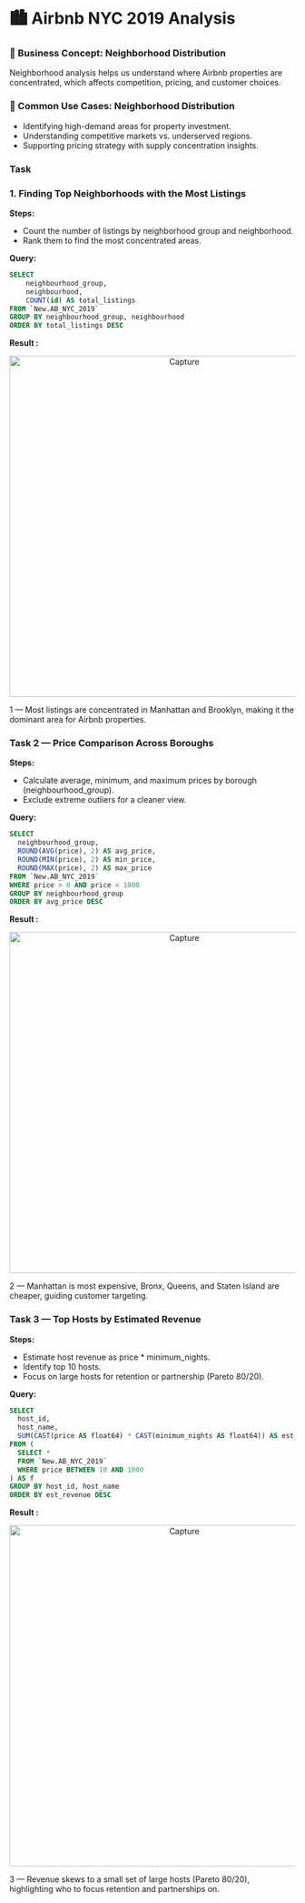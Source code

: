 # 🏙️ Airbnb NYC 2019 Analysis

### **📌 Business Concept: Neighborhood Distribution**

Neighborhood analysis helps us understand where Airbnb properties are concentrated, which affects competition, pricing, and customer choices.

### **📌 Common Use Cases: Neighborhood Distribution**

- Identifying high-demand areas for property investment.
- Understanding competitive markets vs. underserved regions.
- Supporting pricing strategy with supply concentration insights.

### Task

### **1. Finding Top Neighborhoods with the Most Listings**

**Steps:**

- Count the number of listings by neighborhood group and neighborhood.
- Rank them to find the most concentrated areas.

**Query:**


```sql
SELECT 
    neighbourhood_group,
    neighbourhood,
    COUNT(id) AS total_listings
FROM `New.AB_NYC_2019`
GROUP BY neighbourhood_group, neighbourhood
ORDER BY total_listings DESC

```
**Result :**

<p align="center">
  <img src="https://github.com/user-attachments/assets/a40c0907-3b58-4ad4-9a91-6a2eb3a59c18" alt="Capture" width="600"/>
</p>

1 — Most listings are concentrated in Manhattan and Brooklyn, making it the dominant area for Airbnb properties. 


### **Task 2 — Price Comparison Across Boroughs**

**Steps:**

- Calculate average, minimum, and maximum prices by borough (neighbourhood_group).
- Exclude extreme outliers for a cleaner view.

**Query:**


```sql
SELECT 
  neighbourhood_group,
  ROUND(AVG(price), 2) AS avg_price,
  ROUND(MIN(price), 2) AS min_price,
  ROUND(MAX(price), 2) AS max_price
FROM `New.AB_NYC_2019`
WHERE price > 0 AND price < 1000
GROUP BY neighbourhood_group
ORDER BY avg_price DESC

```
**Result :**

<p align="center">
  <img src="https://github.com/user-attachments/assets/0e509328-dabe-4013-83d2-92ca44d0b6a5" alt="Capture" width="600"/>
</p>

2 — Manhattan is most expensive, Bronx, Queens, and Staten Island are cheaper, guiding customer targeting.


### **Task 3 — Top Hosts by Estimated Revenue**

**Steps:**

- Estimate host revenue as price * minimum_nights.
- Identify top 10 hosts.
- Focus on large hosts for retention or partnership (Pareto 80/20).

**Query:**


```sql
SELECT 
  host_id,
  host_name,
  SUM(CAST(price AS float64) * CAST(minimum_nights AS float64)) AS est_revenue
FROM (
  SELECT *
  FROM `New.AB_NYC_2019`
  WHERE price BETWEEN 10 AND 1000
) AS f
GROUP BY host_id, host_name
ORDER BY est_revenue DESC

```
**Result :**

<p align="center">
  <img src="https://github.com/user-attachments/assets/ce5eacf2-dfc9-4d90-a17d-d9b80035d552" alt="Capture" width="600"/>
</p>

3 — Revenue skews to a small set of large hosts (Pareto 80/20), highlighting who to focus retention and partnerships on.
